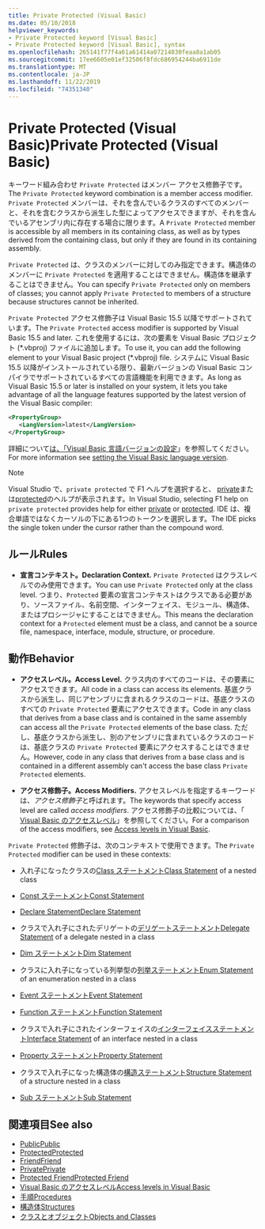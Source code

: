 ```yaml
---
title: Private Protected (Visual Basic)
ms.date: 05/10/2018
helpviewer_keywords:
- Private Protected keyword [Visual Basic]
- Private Protected keyword [Visual Basic], syntax
ms.openlocfilehash: 265141f77f4a61a61414a07214830feaa8a1ab05
ms.sourcegitcommit: 17ee6605e01ef32506f8fdc686954244ba6911de
ms.translationtype: MT
ms.contentlocale: ja-JP
ms.lasthandoff: 11/22/2019
ms.locfileid: "74351340"
---
```

# <a name="private-protected-visual-basic"></a><span data-ttu-id="6edd7-102">Private Protected (Visual Basic)</span><span class="sxs-lookup"><span data-stu-id="6edd7-102">Private Protected (Visual Basic)</span></span>

<span data-ttu-id="6edd7-103">キーワード組み合わせ `Private Protected` はメンバー アクセス修飾子です。</span><span class="sxs-lookup"><span data-stu-id="6edd7-103">The `Private Protected` keyword combination is a member access modifier.</span></span> <span data-ttu-id="6edd7-104">`Private Protected` メンバーは、それを含んでいるクラスのすべてのメンバーと、それを含むクラスから派生した型によってアクセスできますが、それを含んでいるアセンブリ内に存在する場合に限ります。</span><span class="sxs-lookup"><span data-stu-id="6edd7-104">A `Private Protected` member is accessible by all members in its containing class, as well as by types derived from the containing class, but only if they are found in its containing assembly.</span></span>

<span data-ttu-id="6edd7-105">`Private Protected` は、クラスのメンバーに対してのみ指定できます。構造体のメンバーに `Private Protected` を適用することはできません。構造体を継承することはできません。</span><span class="sxs-lookup"><span data-stu-id="6edd7-105">You can specify `Private Protected` only on members of classes; you cannot apply `Private Protected` to members of a structure because structures cannot be inherited.</span></span>

<span data-ttu-id="6edd7-106">`Private Protected` アクセス修飾子は Visual Basic 15.5 以降でサポートされています。</span><span class="sxs-lookup"><span data-stu-id="6edd7-106">The `Private Protected` access modifier is supported by Visual Basic 15.5 and later.</span></span> <span data-ttu-id="6edd7-107">これを使用するには、次の要素を Visual Basic プロジェクト (\*.vbproj) ファイルに追加します。</span><span class="sxs-lookup"><span data-stu-id="6edd7-107">To use it, you can add the following element to your Visual Basic project (\*.vbproj) file.</span></span> <span data-ttu-id="6edd7-108">システムに Visual Basic 15.5 以降がインストールされている限り、最新バージョンの Visual Basic コンパイラでサポートされているすべての言語機能を利用できます。</span><span class="sxs-lookup"><span data-stu-id="6edd7-108">As long as Visual Basic 15.5 or later is installed on your system, it lets you take advantage of all the language features supported by the latest version of the Visual Basic compiler:</span></span>

```xml
<PropertyGroup>
   <LangVersion>latest</LangVersion>
</PropertyGroup>
```

<span data-ttu-id="6edd7-109">詳細について[は、「Visual Basic 言語バージョンの設定](../../language-reference/configure-language-version.md)」を参照してください。</span><span class="sxs-lookup"><span data-stu-id="6edd7-109">For more information see [setting the Visual Basic language version](../../language-reference/configure-language-version.md).</span></span>

> [!NOTE]
> <span data-ttu-id="6edd7-110">Visual Studio で、`private protected` で F1 ヘルプを選択すると、 [private](private.md)または[protected](protected.md)のヘルプが表示されます。</span><span class="sxs-lookup"><span data-stu-id="6edd7-110">In Visual Studio, selecting F1 help on `private protected` provides help for either [private](private.md) or [protected](protected.md).</span></span> <span data-ttu-id="6edd7-111">IDE は、複合単語ではなくカーソルの下にある1つのトークンを選択します。</span><span class="sxs-lookup"><span data-stu-id="6edd7-111">The IDE picks the single token under the cursor rather than the compound word.</span></span>

## <a name="rules"></a><span data-ttu-id="6edd7-112">ルール</span><span class="sxs-lookup"><span data-stu-id="6edd7-112">Rules</span></span>

- <span data-ttu-id="6edd7-113">**宣言コンテキスト。**</span><span class="sxs-lookup"><span data-stu-id="6edd7-113">**Declaration Context.**</span></span> <span data-ttu-id="6edd7-114">`Private Protected` はクラスレベルでのみ使用できます。</span><span class="sxs-lookup"><span data-stu-id="6edd7-114">You can use `Private Protected` only at the class level.</span></span> <span data-ttu-id="6edd7-115">つまり、`Protected` 要素の宣言コンテキストはクラスである必要があり、ソースファイル、名前空間、インターフェイス、モジュール、構造体、またはプロシージャにすることはできません。</span><span class="sxs-lookup"><span data-stu-id="6edd7-115">This means the declaration context for a `Protected` element must be a class, and cannot be a source file, namespace, interface, module, structure, or procedure.</span></span>

## <a name="behavior"></a><span data-ttu-id="6edd7-116">動作</span><span class="sxs-lookup"><span data-stu-id="6edd7-116">Behavior</span></span>

- <span data-ttu-id="6edd7-117">**アクセスレベル。**</span><span class="sxs-lookup"><span data-stu-id="6edd7-117">**Access Level.**</span></span> <span data-ttu-id="6edd7-118">クラス内のすべてのコードは、その要素にアクセスできます。</span><span class="sxs-lookup"><span data-stu-id="6edd7-118">All code in a class can access its elements.</span></span> <span data-ttu-id="6edd7-119">基底クラスから派生し、同じアセンブリに含まれるクラスのコードは、基底クラスのすべての `Private Protected` 要素にアクセスできます。</span><span class="sxs-lookup"><span data-stu-id="6edd7-119">Code in any class that derives from a base class and is contained in the same assembly can access all the `Private Protected` elements of the base class.</span></span> <span data-ttu-id="6edd7-120">ただし、基底クラスから派生し、別のアセンブリに含まれているクラスのコードは、基底クラスの `Private Protected` 要素にアクセスすることはできません。</span><span class="sxs-lookup"><span data-stu-id="6edd7-120">However, code in any class that derives from a base class and is contained in a different assembly can't access the base class `Private Protected` elements.</span></span>

- <span data-ttu-id="6edd7-121">**アクセス修飾子。**</span><span class="sxs-lookup"><span data-stu-id="6edd7-121">**Access Modifiers.**</span></span> <span data-ttu-id="6edd7-122">アクセスレベルを指定するキーワードは、*アクセス修飾子*と呼ばれます。</span><span class="sxs-lookup"><span data-stu-id="6edd7-122">The keywords that specify access level are called *access modifiers*.</span></span> <span data-ttu-id="6edd7-123">アクセス修飾子の比較については、「 [Visual Basic のアクセスレベル](../../../visual-basic/programming-guide/language-features/declared-elements/access-levels.md)」を参照してください。</span><span class="sxs-lookup"><span data-stu-id="6edd7-123">For a comparison of the access modifiers, see [Access levels in Visual Basic](../../../visual-basic/programming-guide/language-features/declared-elements/access-levels.md).</span></span>

<span data-ttu-id="6edd7-124">`Private Protected` 修飾子は、次のコンテキストで使用できます。</span><span class="sxs-lookup"><span data-stu-id="6edd7-124">The `Private Protected` modifier can be used in these contexts:</span></span>

- <span data-ttu-id="6edd7-125">入れ子になったクラスの[Class ステートメント](../../../visual-basic/language-reference/statements/class-statement.md)</span><span class="sxs-lookup"><span data-stu-id="6edd7-125">[Class Statement](../../../visual-basic/language-reference/statements/class-statement.md) of a nested class</span></span>

- [<span data-ttu-id="6edd7-126">Const ステートメント</span><span class="sxs-lookup"><span data-stu-id="6edd7-126">Const Statement</span></span>](../../../visual-basic/language-reference/statements/const-statement.md)

- [<span data-ttu-id="6edd7-127">Declare Statement</span><span class="sxs-lookup"><span data-stu-id="6edd7-127">Declare Statement</span></span>](../../../visual-basic/language-reference/statements/declare-statement.md)

- <span data-ttu-id="6edd7-128">クラスで入れ子にされたデリゲートの[デリゲートステートメント](../../../visual-basic/language-reference/statements/delegate-statement.md)</span><span class="sxs-lookup"><span data-stu-id="6edd7-128">[Delegate Statement](../../../visual-basic/language-reference/statements/delegate-statement.md) of a delegate nested in a class</span></span>

- [<span data-ttu-id="6edd7-129">Dim ステートメント</span><span class="sxs-lookup"><span data-stu-id="6edd7-129">Dim Statement</span></span>](../../../visual-basic/language-reference/statements/dim-statement.md)

- <span data-ttu-id="6edd7-130">クラスに入れ子になっている列挙型の[列挙ステートメント](../../../visual-basic/language-reference/statements/enum-statement.md)</span><span class="sxs-lookup"><span data-stu-id="6edd7-130">[Enum Statement](../../../visual-basic/language-reference/statements/enum-statement.md) of an enumeration nested in a class</span></span>

- [<span data-ttu-id="6edd7-131">Event ステートメント</span><span class="sxs-lookup"><span data-stu-id="6edd7-131">Event Statement</span></span>](../../../visual-basic/language-reference/statements/event-statement.md)

- [<span data-ttu-id="6edd7-132">Function ステートメント</span><span class="sxs-lookup"><span data-stu-id="6edd7-132">Function Statement</span></span>](../../../visual-basic/language-reference/statements/function-statement.md)

- <span data-ttu-id="6edd7-133">クラスで入れ子にされたインターフェイスの[インターフェイスステートメント](../../../visual-basic/language-reference/statements/interface-statement.md)</span><span class="sxs-lookup"><span data-stu-id="6edd7-133">[Interface Statement](../../../visual-basic/language-reference/statements/interface-statement.md) of an interface nested in a class</span></span>

- [<span data-ttu-id="6edd7-134">Property ステートメント</span><span class="sxs-lookup"><span data-stu-id="6edd7-134">Property Statement</span></span>](../../../visual-basic/language-reference/statements/property-statement.md)

- <span data-ttu-id="6edd7-135">クラスで入れ子になった構造体の[構造ステートメント](../../../visual-basic/language-reference/statements/structure-statement.md)</span><span class="sxs-lookup"><span data-stu-id="6edd7-135">[Structure Statement](../../../visual-basic/language-reference/statements/structure-statement.md) of a structure nested in a class</span></span>

- [<span data-ttu-id="6edd7-136">Sub ステートメント</span><span class="sxs-lookup"><span data-stu-id="6edd7-136">Sub Statement</span></span>](../../../visual-basic/language-reference/statements/sub-statement.md)

## <a name="see-also"></a><span data-ttu-id="6edd7-137">関連項目</span><span class="sxs-lookup"><span data-stu-id="6edd7-137">See also</span></span>

- [<span data-ttu-id="6edd7-138">Public</span><span class="sxs-lookup"><span data-stu-id="6edd7-138">Public</span></span>](../../../visual-basic/language-reference/modifiers/public.md)
- [<span data-ttu-id="6edd7-139">Protected</span><span class="sxs-lookup"><span data-stu-id="6edd7-139">Protected</span></span>](../../../visual-basic/language-reference/modifiers/protected.md)
- [<span data-ttu-id="6edd7-140">Friend</span><span class="sxs-lookup"><span data-stu-id="6edd7-140">Friend</span></span>](friend.md)
- [<span data-ttu-id="6edd7-141">Private</span><span class="sxs-lookup"><span data-stu-id="6edd7-141">Private</span></span>](../../../visual-basic/language-reference/modifiers/private.md)
- [<span data-ttu-id="6edd7-142">Protected Friend</span><span class="sxs-lookup"><span data-stu-id="6edd7-142">Protected Friend</span></span>](./protected-friend.md)
- [<span data-ttu-id="6edd7-143">Visual Basic のアクセスレベル</span><span class="sxs-lookup"><span data-stu-id="6edd7-143">Access levels in Visual Basic</span></span>](../../../visual-basic/programming-guide/language-features/declared-elements/access-levels.md)
- [<span data-ttu-id="6edd7-144">手順</span><span class="sxs-lookup"><span data-stu-id="6edd7-144">Procedures</span></span>](../../../visual-basic/programming-guide/language-features/procedures/index.md)
- [<span data-ttu-id="6edd7-145">構造体</span><span class="sxs-lookup"><span data-stu-id="6edd7-145">Structures</span></span>](../../../visual-basic/programming-guide/language-features/data-types/structures.md)
- [<span data-ttu-id="6edd7-146">クラスとオブジェクト</span><span class="sxs-lookup"><span data-stu-id="6edd7-146">Objects and Classes</span></span>](../../../visual-basic/programming-guide/language-features/objects-and-classes/index.md)
